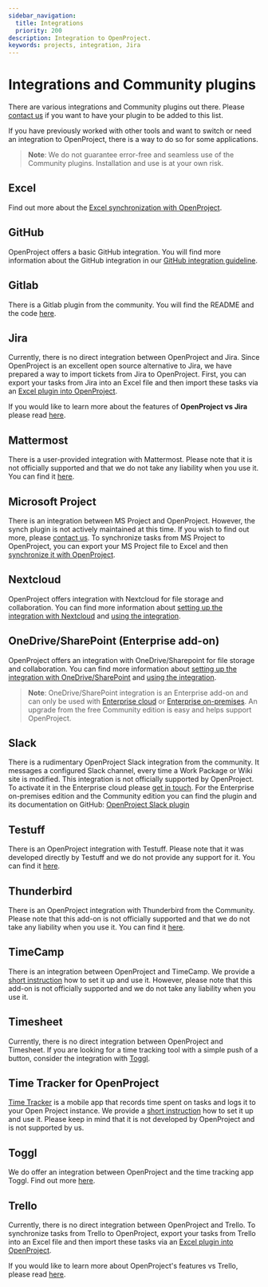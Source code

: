 ```yaml
---
sidebar_navigation:
  title: Integrations
  priority: 200
description: Integration to OpenProject.
keywords: projects, integration, Jira
---
```

# Integrations and Community plugins

There are various integrations and Community plugins out there. Please [contact us](https://www.openproject.org/contact/) if you want to have your plugin to be added to this list.

If you have previously worked with other tools and want to switch or need an integration to OpenProject, there is a way to do so for some applications.

> **Note**:  We do not guarantee error-free and seamless use of the Community plugins. Installation and use is at your own risk.

## Excel

Find out more about the [Excel synchronization with OpenProject](./excel-synchronization).

## GitHub

OpenProject offers a basic GitHub integration. You will find more information about the GitHub integration in our [GitHub integration guideline](./github-integration/).

## Gitlab

There is a Gitlab plugin from the community. You will find the README and the code [here](https://github.com/btey/openproject-gitlab-integration).


## Jira

Currently, there is no direct integration between OpenProject and Jira. Since OpenProject is an excellent open source alternative to Jira, we have prepared a way to import tickets from Jira to OpenProject. First, you can export your tasks from Jira into an Excel file and then import these tasks via an [Excel plugin into OpenProject](./excel-synchronization).

If you would like to learn more about the features of **OpenProject vs Jira** please read [here](https://www.openproject.org/blog/open-source-jira-alternative/).

## Mattermost

There is a user-provided integration with Mattermost. Please note that it is not officially supported and that we do not take any liability when you use it. You can find it [here](https://github.com/girish17/op-mattermost).

## Microsoft Project

There is an integration between MS Project and OpenProject. However, the synch plugin is not actively maintained at this time. If you wish to find out more, please [contact us](https://www.openproject.org/contact/).
To synchronize tasks from MS Project to OpenProject, you can export your MS Project file to Excel and then [synchronize it with OpenProject]( ./excel-synchronization/).

## Nextcloud

OpenProject offers integration with Nextcloud for file storage and collaboration. You can find more information about [setting up the integration with Nextcloud](./nextcloud) and [using the integration](../../user-guide/file-management/nextcloud-integration/).

## OneDrive/SharePoint (Enterprise add-on)

OpenProject offers an integration with OneDrive/Sharepoint for file storage and collaboration. You can find more information about [setting up the integration with OneDrive/SharePoint](./one-drive) and [using the integration](../../user-guide/file-management/one-drive-integration/).

> **Note**: OneDrive/SharePoint integration is an Enterprise add-on and can only be used with [Enterprise cloud](../../enterprise-guide/enterprise-cloud-guide/) or [Enterprise on-premises](../../enterprise-guide/enterprise-on-premises-guide/). An upgrade from the free Community edition is easy and helps support OpenProject.

## Slack

There is a rudimentary OpenProject Slack integration from the community. It messages a configured Slack channel, every time a Work Package or Wiki site is modified. This integration is not officially supported by OpenProject.
To activate it in the Enterprise cloud please [get in touch](https://www.openproject.org/contact/). For the Enterprise on-premises edition and the Community edition you can find the plugin and its documentation on GitHub: [OpenProject Slack plugin](https://github.com/opf/openproject-slack) 

## Testuff 

There is an OpenProject integration with Testuff. Please note that it was developed directly by Testuff and we do not provide any support for it. You can find it [here](https://testuff.com/product/help/openproject/).

## Thunderbird

There is an OpenProject integration with Thunderbird from the Community. Please note that this add-on is not officially supported and that we do not take any liability when you use it. You can find it [here](https://addons.thunderbird.net/en-GB/thunderbird/addon/thunderbird-openproject/).

## TimeCamp

There is an integration between OpenProject and TimeCamp. We provide a [short instruction](../../user-guide/time-and-costs/time-tracking/timecamp-integration/) how to set it up and use it. However, please note that this add-on is not officially supported and we do not take any liability when you use it. 

## Timesheet

Currently, there is no direct integration between OpenProject and Timesheet. If you are looking for a time tracking tool with a simple push of a button, consider the integration with [Toggl](../../user-guide/time-and-costs/time-tracking/toggl-integration/).

## Time Tracker for OpenProject

[Time Tracker](https://open-time-tracker.com/) is a mobile app that records time spent on tasks and logs it to your Open Project instance. We provide a [short instruction](../../user-guide/time-and-costs/time-tracking/time-tracker-integration/) how to set it up and use it.  Please keep in mind that it is not developed by OpenProject and is not supported by us. 

## Toggl

We do offer an integration between OpenProject and the time tracking app Toggl. Find out more [here](../../user-guide/time-and-costs/time-tracking/toggl-integration/).

## Trello

Currently, there is no direct integration between OpenProject and Trello. To synchronize tasks from Trello to OpenProject, export your tasks from Trello into an Excel file and then import these tasks via an [Excel plugin into OpenProject](./excel-synchronization).

If you would like to learn more about OpenProject's features vs Trello, please read [here](https://www.openproject.org/blog/trello-alternative/).
